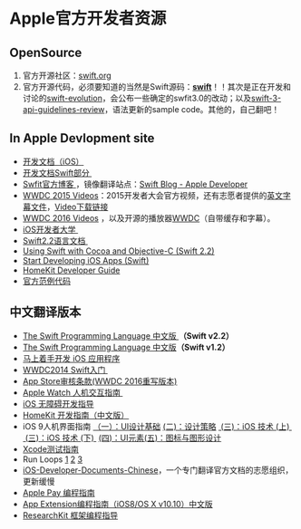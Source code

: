 # Apple官方开发者资源

## OpenSource
1. 官方开源社区：[swift.org][1]
2. 官方开源代码，必须要知道的当然是Swift源码：[**swift**][2]！！其次是正在开发和讨论的[swift-evolution][3]，会公布一些确定的swfit3.0的改动；以及[swift-3-api-guidelines-review][4]，语法更新的sample code。其他的，自己翻吧！

## In Apple Devlopment site
- [开发文档（iOS）][5]
- [开发文档Swift部分 ][6]
- [Swfit官方博客 ][7]，镜像翻译站点：[Swift Blog - Apple Developer][8]
- [WWDC 2015 Videos][9]：2015开发者大会官方视频，还有志愿者提供的[英文字幕文件][10]，[Video下载链接][11]
- [WWDC 2016 Videos][12] ，以及开源的播放器[WWDC][13]（自带缓存和字幕）。
- [iOS开发者大学 ][14]
- [Swift2.2语言文档 ][15]
- [Using Swift with Cocoa and Objective-C (Swift 2.2)][16]
- [Start Developing iOS Apps (Swift)][17]
- [HomeKit Developer Guide][18]
- [官方范例代码][19]　

## 中文翻译版本
- [The Swift Programming Language 中文版 ][20]**（Swift v2.2）**
- [The Swift Programming Language 中文版][21]**（Swift v1.2）**
- [马上着手开发 iOS 应用程序][22]
- [WWDC2014 Swift入门 ][23]
- [App Store审核条款(WWDC 2016重写版本)][24]
- [Apple Watch 人机交互指南 ][25]
- [iOS 无障碍开发指导][26]
- [HomeKit 开发指南（中文版）][27]
- iOS 9人机界面指南 [（一）：UI设计基础][28] [(二)：设计策略][29] [ (三)：iOS 技术 (上) ][30] [ (三)：iOS 技术 (下) ][31] [(四)：UI元素][32][(五)：图标与图形设计][33]
- [Xcode测试指南][34]
- Run Loops [1][35] [2][36] [3][37] 
- [iOS-Developer-Documents-Chinese][38]，一个专门翻译官方文档的志愿组织，更新缓慢
- [Apple Pay 编程指南][39]
- [App Extension编程指南（iOS8/OS X v10.10）中文版][40]
- [ResearchKit 框架编程指导][41]

[1]:	http://swift.org/ "swift.org"
[2]:	https://github.com/apple/swift "swift"
[3]:	https://github.com/apple/swift-evolution "swift-evolution"
[4]:	https://github.com/apple/swift-3-api-guidelines-review "swift-3-api-guidelines-review"
[5]:	https://developer.apple.com/library/ios/navigation/
[6]:	https://developer.apple.com/library/prerelease/ios/navigation/#section=Topics&topic=Swift
[7]:	https://developer.apple.com/swift/blog/
[8]:	http://dev.swiftguide.cn/swift-blog-mirror.html
[9]:	https://developer.apple.com/videos/wwdc2015/
[10]:	https://github.com/qiaoxueshi/WWDC_2015_Video_Subtitle
[11]:	https://github.com/6david9/WWDC2015
[12]:	https://developer.apple.com/videos/wwdc2016
[13]:	https://github.com/insidegui/WWDC "WWDC"
[14]:	https://developer.apple.com/programs/ios/university/
[15]:	https://developer.apple.com/library/prerelease/ios/documentation/Swift/Conceptual/Swift_Programming_Language/index.html#//apple_ref/doc/uid/TP40014097
[16]:	https://developer.apple.com/library/prerelease/ios/documentation/Swift/Conceptual/BuildingCocoaApps/index.html#//apple_ref/doc/uid/TP40014216
[17]:	https://developer.apple.com/library/prerelease/ios/referencelibrary/GettingStarted/DevelopiOSAppsSwift/index.html#//apple_ref/doc/uid/TP40015214
[18]:	https://developer.apple.com/library/ios/documentation/NetworkingInternet/Conceptual/HomeKitDeveloperGuide/Introduction/Introduction.html "HomeKit Developer Guide"
[19]:	https://developer.apple.com/library/ios/navigation/#section=Resource%20Types&topic=Sample%20Code
[20]:	http://wiki.jikexueyuan.com/project/swift/
[21]:	https://siemenliu.gitbooks.io/the-swift-programming-language-in-chinese/content/src/chapter1/01_About_Swift.html
[22]:	http://wiki.jikexueyuan.com/project/ios-developer-library/
[23]:	http://v.youku.com/v_show/id_XNzI1MTQ5NzYw.html
[24]:	http://games.qq.com/a/20160615/040685.htm
[25]:	http://wiki.jikexueyuan.com/project/apple-watch-human-interface-guidelines/
[26]:	https://numbbbbb.gitbooks.io/ios-accessibility-programming-guide-in-chinese/content/
[27]:	http://www.cocoachina.com/ios/20150324/11411.html "HomeKit 开发指南（中文版）"
[28]:	http://isux.tencent.com/ios9-guideline-ch1.html
[29]:	http://isux.tencent.com/ios9-guideline-ch2.html "[ISUX译]iOS 9人机界面指南(二)：设计策略"
[30]:	http://isux.tencent.com/ios9-guideline-ch3-1.html "[ISUX译]iOS 9人机界面指南(三)：iOS 技术 (上)"
[31]:	http://isux.tencent.com/ios9-guideline-ch3-2.html "[ISUX译]iOS 9人机界面指南(三)：iOS 技术 (下)"
[32]:	http://isux.tencent.com/ios9-guideline-ch4.html "[ISUX译]iOS 9人机界面指南(四)：UI元素"
[33]:	https://isux.tencent.com/ios9-guideline-ch5.html "［ISUX译］iOS 9 人机界面指南(五)：图标与图形设计"
[34]:	https://github.com/CocoaChinaTranslationTeam/TestingWithXcodeDocsCN
[35]:	http://pandara.xyz/2015/12/17/Run%20Loops/ "Run Loops"
[36]:	http://pandara.xyz/2015/12/18/runloop2/
[37]:	http://pandara.xyz/2015/12/21/run_loop_3/
[38]:	https://github.com/iOS-Developer-Documents-Chinese/iOS-Developer-Documents-Chinese
[39]:	http://wiki.jikexueyuan.com/project/apple-pay "Apple Pay 编程指南"
[40]:	http://www.cocoachina.com/ios/20141023/10027.html "App Extension编程指南（iOS8/OS X v10.10）中文版"
[41]:	http://chinaresearchkit.github.io/docs/docs/Overview/GuideOverview.html